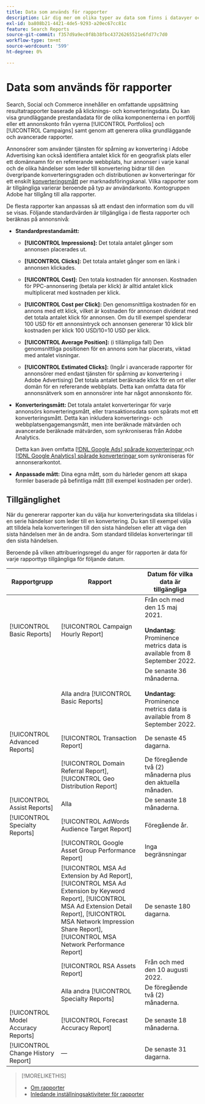 ```yaml
---
title: Data som används för rapporter
description: Lär dig mer om olika typer av data som finns i datavyer och anpassade rapporter.
exl-id: ba808b21-4421-4de5-9293-a20ec67cc81c
feature: Search Reports
source-git-commit: f357d9a9ec0f8b38fbc43726265521e6fd77c7d0
workflow-type: tm+mt
source-wordcount: '599'
ht-degree: 0%

---
```


# Data som används för rapporter

Search, Social och Commerce innehåller en omfattande uppsättning resultatrapporter baserade på klicknings- och konverteringsdata. Du kan visa grundläggande prestandadata för de olika komponenterna i en portfölj eller ett annonskonto från vyerna [!UICONTROL Portfolios] och [!UICONTROL Campaigns] samt genom att generera olika grundläggande och avancerade rapporter.

Annonsörer som använder tjänsten för spårning av konvertering i Adobe Advertising kan också identifiera antalet klick för en geografisk plats eller ett domännamn för en refererande webbplats, hur annonser i varje kanal och de olika händelser som leder till konvertering bidrar till den övergripande konverteringsgraden och distributionen av konverteringar för ett enskilt [konverteringsmått](/help/search-social-commerce/admin/conversion-metrics/conversion-metric-about.md) per marknadsföringskanal. Vilka rapporter som är tillgängliga varierar beroende på typ av användarkonto. Kontogruppen Adobe har tillgång till alla rapporter.

De flesta rapporter kan anpassas så att endast den information som du vill se visas. Följande standardvärden är tillgängliga i de flesta rapporter och beräknas på annonsnivå:

* **Standardprestandamått:**

   * **[!UICONTROL Impressions]:** Det totala antalet gånger som annonsen placerades ut.

   * **[!UICONTROL Clicks]:** Det totala antalet gånger som en länk i annonsen klickades.

   * **[!UICONTROL Cost]:** Den totala kostnaden för annonsen. Kostnaden för PPC-annonsering (betala per klick) är alltid antalet klick multiplicerat med kostnaden per klick.

   * **[!UICONTROL Cost per Click]:** Den genomsnittliga kostnaden för en annons med ett klick, vilket är kostnaden för annonsen dividerat med det totala antalet klick för annonsen. Om du till exempel spenderar 100 USD för ett annonsintryck och annonsen genererar 10 klick blir kostnaden per klick 100 USD/10=10 USD per klick.

   * **[!UICONTROL Average Position]:** (i tillämpliga fall) Den genomsnittliga positionen för en annons som har placerats, viktad med antalet visningar.

   * **[!UICONTROL Estimated Clicks]:** (Ingår i avancerade rapporter för annonsörer med endast tjänsten för spårning av konvertering i Adobe Advertising) Det totala antalet beräknade klick för en ort eller domän för en refererande webbplats. Detta kan omfatta data för annonsnätverk som en annonsörer inte har något annonskonto för.

* **Konverteringsmått:** Det totala antalet konverteringar för varje annonsörs konverteringsmått, eller transaktionsdata som spårats mot ett konverteringsmått. Detta kan inkludera konverterings- och webbplatsengagemangsmått, men inte beräknade mätvärden och avancerade beräknade mätvärden, som synkroniseras från Adobe Analytics.

  Detta kan även omfatta [[!DNL Google Ads] spårade konverteringar ](/help/search-social-commerce/campaign-management/introduction/google-conversion-data.md) och [[!DNL Google Analytics] spårade konverteringar ](/help/search-social-commerce/admin/data-sources/data-source-about.md) som synkroniseras för annonserarkontot.

* **Anpassade mått:** Dina egna mått, som du härleder genom att skapa formler baserade på befintliga mått (till exempel kostnaden per order).

## Tillgänglighet

När du genererar rapporter kan du välja hur konverteringsdata ska tilldelas i en serie händelser som leder till en konvertering. Du kan till exempel välja att tilldela hela konverteringen till den sista händelsen eller att väga den sista händelsen mer än de andra. Som standard tilldelas konverteringar till den sista händelsen.

Beroende på vilken attribueringsregel du anger för rapporten är data för varje rapporttyp tillgängliga för följande datum.

| Rapportgrupp | Rapport | Datum för vilka data är tillgängliga |
| --- | --- | --- |
| [!UICONTROL Basic Reports] | [!UICONTROL Campaign Hourly Report] | Från och med den 15 maj 2021.<br><br><b>Undantag:</b> Prominence metrics data is available from 8 September 2022. |
| | Alla andra [!UICONTROL Basic Reports] | De senaste 36 månaderna.<br><br><b>Undantag:</b> Prominence metrics data is available from 8 September 2022. |
| [!UICONTROL Advanced Reports] | [!UICONTROL Transaction Report] | De senaste 45 dagarna. |
| | [!UICONTROL Domain Referral Report], [!UICONTROL Geo Distribution Report] | De föregående två (2) månaderna plus den aktuella månaden. |
| [!UICONTROL Assist Reports] | Alla | De senaste 18 månaderna. |
| [!UICONTROL Specialty Reports] | [!UICONTROL AdWords Audience Target Report] | Föregående år. |
| | [!UICONTROL Google Asset Group Performance Report] | Inga begränsningar |
| | [!UICONTROL MSA Ad Extension by Ad Report], [!UICONTROL MSA Ad Extension by Keyword Report], [!UICONTROL MSA Ad Extension Detail Report], [!UICONTROL MSA Network Impression Share Report], [!UICONTROL MSA Network Performance Report] | De senaste 180 dagarna. |
| | [!UICONTROL RSA Assets Report] | Från och med den 10 augusti 2022. |
| | Alla andra [!UICONTROL Specialty Reports] | De föregående två (2) månaderna. |
| [!UICONTROL Model Accuracy Reports] | [!UICONTROL Forecast Accuracy Report] | De senaste 18 månaderna. |
| [!UICONTROL Change History Report] | — | De senaste 31 dagarna. |

>[!MORELIKETHIS]
>
>* [Om rapporter](report-about.md)
>* [Inledande inställningsaktiviteter för rapporter](initial-setup.md)
